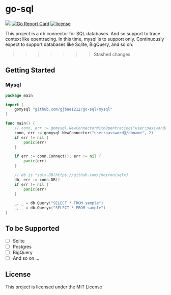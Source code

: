 # go-sql
<p align="left">
<a href="https://hits.seeyoufarm.com"/><img src="https://hits.seeyoufarm.com/api/count/incr/badge.svg?url=https%3A%2F%2Fgithub.com%2Fgjbae1212%2Fgo-sql"/></a>
<a href="https://goreportcard.com/badge/github.com/gjbae1212/go-sql"><img src="https://goreportcard.com/badge/github.com/gjbae1212/go-sql" alt="Go Report Card"/></a>
<a href="/LICENSE"><img src="https://img.shields.io/badge/license-MIT-GREEN.svg" alt="license" /></a> 
</p>
This project is a db connector for SQL databases. And so support to trace context like opentracing.
In this time, mysql is to support only. Continuously expect to support databases like Sqlite, BigQuery, and so on.
 
>>>>>>> Stashed changes
## Getting Started
### Mysql
```go
package main

import (
	gomysql "github.com/gjbae1212/go-sql/mysql"
)

func main() {
    // conn, err := gomysql.NewConnectorWithOpentracing("user:password@/dbname", 2)
	conn, err := gomysql.NewConnector("user:password@/dbname", 2)
	if err != nil {
		panic(err)
	}

	if err := conn.Connect(); err != nil {
		panic(err)
	}

	// db is *sqlx.DB(https://github.com/jmoiron/sqlx)
	db, err := conn.DB()
	if err != nil {
		panic(err)
	}

	_, _ = db.Query("SELECT * FROM sample")
	_, _ = db.Queryx("SELECT * FROM sample")
}
```

## To be Supported
- [ ] Sqlite
- [ ] Postgres
- [ ] BigQuery
- [ ] And so on ... 

## License
This project is licensed under the MIT License
